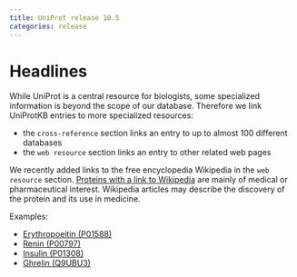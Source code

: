 ```yaml
---
title: UniProt release 10.5
categories: release
---
```


# Headlines

While UniProt is a central resource for biologists, some specialized information is beyond the scope of our database. Therefore we link UniProtKB entries to more specialized resources:

-   the `cross-reference` section links an entry to up to almost 100 different databases
-   the `web resource` section links an entry to other related web pages

We recently added links to the free encyclopedia Wikipedia in the `web resource` section. [Proteins with a link to Wikipedia](http://www.uniprot.org/uniprot/?query=web:wikipedia) are mainly of medical or pharmaceutical interest. Wikipedia articles may describe the discovery of the protein and its use in medicine.

Examples:

-   [Erythropoeitin (P01588)](http://www.uniprot.org/uniprot/P01588#section_web)
-   [Renin (P00797)](http://www.uniprot.org/uniprot/P00797#section_web)
-   [Insulin (P01308)](http://www.uniprot.org/uniprot/P01308#section_web)
-   [Ghrelin (Q9UBU3)](http://www.uniprot.org/uniprot/Q9UBU3#section_web)
